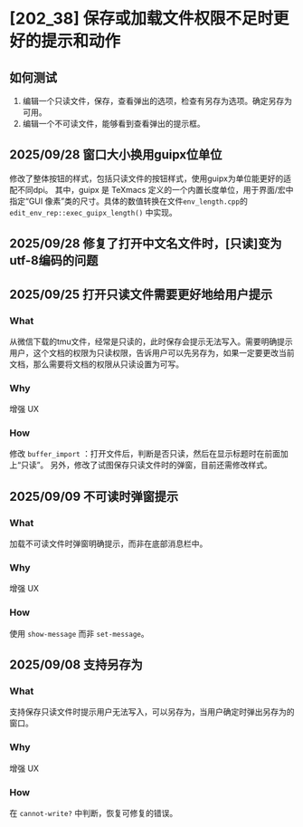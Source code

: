 # [202_38] 保存或加载文件权限不足时更好的提示和动作

## 如何测试

1. 编辑一个只读文件，保存，查看弹出的选项，检查有另存为选项。确定另存为可用。
2. 编辑一个不可读文件，能够看到查看弹出的提示框。

## 2025/09/28 窗口大小换用guipx位单位

修改了整体按钮的样式，包括只读文件的按钮样式，使用guipx为单位能更好的适配不同dpi。
其中，guipx 是 TeXmacs 定义的一个内置长度单位，用于界面/宏中指定“GUI 像素”类的尺寸。具体的数值转换在文件`env_length.cpp`的`edit_env_rep::exec_guipx_length()` 中实现。

## 2025/09/28 修复了打开中文名文件时，[只读]变为utf-8编码的问题

## 2025/09/25 打开只读文件需要更好地给用户提示

### What

从微信下载的tmu文件，经常是只读的，此时保存会提示无法写入。需要明确提示用户，这个文档的权限为只读权限，告诉用户可以先另存为，如果一定要更改当前文档，那么需要将文档的权限从只读设置为可写。

### Why

增强 UX

### How

修改 `buffer_import` ：打开文件后，判断是否只读，然后在显示标题时在前面加上“只读”。
另外，修改了试图保存只读文件时的弹窗，目前还需修改样式。

## 2025/09/09 不可读时弹窗提示

### What

加载不可读文件时弹窗明确提示，而非在底部消息栏中。

### Why

增强 UX

### How

使用 `show-message` 而非 `set-message`。


## 2025/09/08 支持另存为

### What

支持保存只读文件时提示用户无法写入，可以另存为，当用户确定时弹出另存为的窗口。

### Why

增强 UX

### How

在 `cannot-write?` 中判断，恢复可修复的错误。

